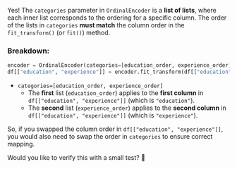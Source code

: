 Yes! The `categories` parameter in `OrdinalEncoder` is a **list of lists**, where each inner list corresponds to the ordering for a specific column. The order of the lists in `categories` **must match** the column order in the `fit_transform()` (or `fit()`) method.

### Breakdown:
```python
encoder = OrdinalEncoder(categories=[education_order, experience_order])
df[["education", "experience"]] = encoder.fit_transform(df[["education", "experience"]])
```
- `categories=[education_order, experience_order]`
  - The **first** list (`education_order`) applies to the **first column** in `df[["education", "experience"]]` (which is `"education"`).
  - The **second** list (`experience_order`) applies to the **second column** in `df[["education", "experience"]]` (which is `"experience"`).

So, if you swapped the column order in `df[["education", "experience"]]`, you would also need to swap the order in `categories` to ensure correct mapping.

Would you like to verify this with a small test? 🚀